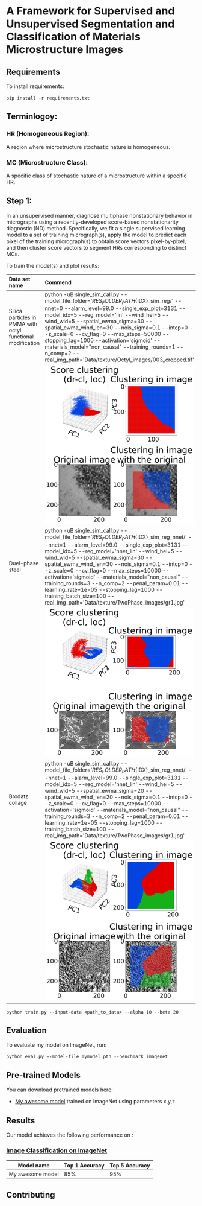 # A Framework for Supervised and Unsupervised Segmentation and Classification of Materials Microstructure Images

## Requirements

To install requirements:

```setup
pip install -r requirements.txt
```

## Terminlogoy:
### HR (Homogeneous Region):
A region where microstructure stochastic nature is homogeneous.
### MC (Microstructure Class): 
A specific class of stochastic nature of a microstructure within a specific HR.

## Step 1: 
In an unsupervised manner, diagnose multiphase nonstationary behavior in micrographs using a recently-developed score-based nonstationarity diagnostic (ND) method. Specifically, we fit a single supervised learning model to a set of training micrograph(s), apply the model to predict each pixel of the training micrograph(s) to obtain score vectors pixel-by-pixel, and then cluster score vectors to segment HRs corresponding to distinct MCs.

To train the model(s) and plot results:

| Data set name         | Commend  |
| :------------------ | :---------------- |
| Silica particles in PMMA with octyl functional modification   |     python -uB single_sim_call.py --model_file_folder='${RES_FOLDER_PATH}${IDX}_sim_reg/' --nnet=0 --alarm_level=99.0 --single_exp_plot=3131 --model_idx=5 --reg_model='lin' --wind_hei=5 --wind_wid=5 --spatial_ewma_sigma=30 --spatial_ewma_wind_len=30 --nois_sigma=0.1 --intcp=0 --z_scale=0 --cv_flag=0 --max_steps=50000 --stopping_lag=1000 --activation='sigmoid' --materials_model="non_causal" --training_rounds=1 --n_comp=2 --real_img_path='Data/texture/Octyl_images/003_cropped.tif'         |
||![](Experiments/Octyl_examples/figures/0524203001_sim_reg_no_cv_non_causal_retro/3D_score_clustering_dr_cl_plots_3_sim_real_reg_2d_score_retro_1e-08_loc_info.png)|
|Duel-phase steel | python -uB single_sim_call.py --model_file_folder='${RES_FOLDER_PATH}${IDX}_sim_reg_nnet/' --nnet=1 --alarm_level=99.0 --single_exp_plot=3131 --model_idx=5 --reg_model='nnet_lin' --wind_hei=5 --wind_wid=5 --spatial_ewma_sigma=30 --spatial_ewma_wind_len=30 --nois_sigma=0.1 --intcp=0 --z_scale=0 --cv_flag=0 --max_steps=10000 --activation='sigmoid' --materials_model="non_causal" --training_rounds=3 --n_comp=2 --penal_param=0.01 --learning_rate=1e-05 --stopping_lag=1000 --training_batch_size=100 --real_img_path='Data/texture/TwoPhase_images/gr1.jpg'|
||![](Experiments/Dual_phase_examples/figures/0526204001_sim_reg_nnet_no_cv_non_causal_retro/3D_score_clustering_dr_cl_plots_3_sim_real_reg_2d_score_retro_0_01_loc_info.png)|
|Brodatz collage | python -uB single_sim_call.py --model_file_folder='${RES_FOLDER_PATH}${IDX}_sim_reg_nnet/' --nnet=1 --alarm_level=99.0 --single_exp_plot=3131 --model_idx=5 --reg_model='nnet_lin' --wind_hei=5 --wind_wid=5 --spatial_ewma_sigma=20 --spatial_ewma_wind_len=20 --nois_sigma=0.1 --intcp=0 --z_scale=0 --cv_flag=0 --max_steps=10000 --activation='sigmoid' --materials_model="non_causal" --training_rounds=3 --n_comp=2 --penal_param=0.01 --learning_rate=1e-05 --stopping_lag=1000 --training_batch_size=100 --real_img_path='Data/texture/TwoPhase_images/gr1.jpg'|
||![](Experiments/Brodatz_examples/0512313002_sim_reg_nnet_no_cv_non_causal_retro/3D_score_clustering_dr_cl_plots_3_sim_real_reg_2d_score_retro_0_01_loc_info.png)|


```train
python train.py --input-data <path_to_data> --alpha 10 --beta 20
```

## Evaluation

To evaluate my model on ImageNet, run:

```eval
python eval.py --model-file mymodel.pth --benchmark imagenet
```

## Pre-trained Models

You can download pretrained models here:

- [My awesome model](https://drive.google.com/mymodel.pth) trained on ImageNet using parameters x,y,z. 

## Results

Our model achieves the following performance on :

### [Image Classification on ImageNet](https://paperswithcode.com/sota/image-classification-on-imagenet)

| Model name         | Top 1 Accuracy  | Top 5 Accuracy |
| ------------------ |---------------- | -------------- |
| My awesome model   |     85%         |      95%       |

## Contributing
